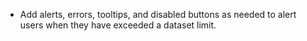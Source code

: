 - Add alerts, errors, tooltips, and disabled buttons as needed to alert users when they have exceeded a dataset limit.